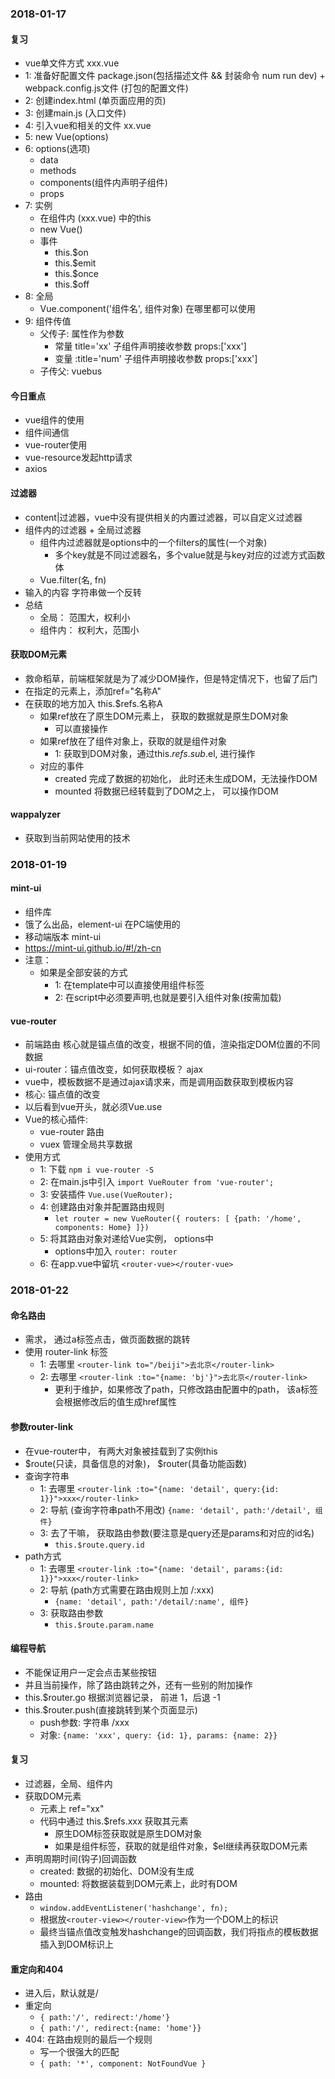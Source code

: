 ### 2018-01-17

#### 复习
* vue单文件方式 xxx.vue
* 1: 准备好配置文件 package.json(包括描述文件 && 封装命令 num run dev) + webpack.config.js文件 (打包的配置文件)
* 2: 创建index.html (单页面应用的页)
* 3: 创建main.js (入口文件)
* 4: 引入vue和相关的文件 xx.vue
* 5: new Vue(options)
* 6: options(选项)
	- data
	- methods
	- components(组件内声明子组件)
	- props
* 7: 实例
	- 在组件内 (xxx.vue) 中的this
	- new Vue()
	- 事件
		+ this.$on
		+ this.$emit
		+ this.$once
		+ this.$off
* 8: 全局
	- Vue.component('组件名', 组件对象) 在哪里都可以使用
* 9: 组件传值
	- 父传子: 属性作为参数
		+ 常量 title='xx' 子组件声明接收参数 props:['xxx']
		+ 变量 :title='num' 子组件声明接收参数 props:['xxx']
	- 子传父: vuebus

#### 今日重点
* vue组件的使用
* 组件间通信
* vue-router使用
* vue-resource发起http请求
* axios

#### 过滤器
* content|过滤器，vue中没有提供相关的内置过滤器，可以自定义过滤器
* 组件内的过滤器 +  全局过滤器
	- 组件内过滤器就是options中的一个filters的属性(一个对象)
		+ 多个key就是不同过滤器名，多个value就是与key对应的过滤方式函数体
	- Vue.filter(名, fn)
* 输入的内容 字符串做一个反转
* 总结
	- 全局： 范围大，权利小
	- 组件内： 权利大，范围小

#### 获取DOM元素
 * 救命稻草，前端框架就是为了减少DOM操作，但是特定情况下，也留了后门
 * 在指定的元素上，添加ref="名称A"
 * 在获取的地方加入 this.$refs.名称A
 	- 如果ref放在了原生DOM元素上， 获取的数据就是原生DOM对象
 		+ 可以直接操作
 	- 如果ref放在了组件对象上，获取的就是组件对象
 		+ 1: 获取到DOM对象，通过this.$refs.sub.$el, 进行操作
 	- 对应的事件
 		+ created 完成了数据的初始化， 此时还未生成DOM，无法操作DOM
 		+ mounted 将数据已经转载到了DOM之上， 可以操作DOM

#### wappalyzer
* 获取到当前网站使用的技术

### 2018-01-19

#### mint-ui
* 组件库
* 饿了么出品，element-ui 在PC端使用的
* 移动端版本 mint-ui
* https://mint-ui.github.io/#!/zh-cn
* 注意：
	- 如果是全部安装的方式
		+ 1: 在template中可以直接使用组件标签
		+ 2: 在script中必须要声明,也就是要引入组件对象(按需加载)

#### vue-router
* 前端路由 核心就是锚点值的改变，根据不同的值，渲染指定DOM位置的不同数据
* ui-router：锚点值改变，如何获取模板？ ajax
* vue中，模板数据不是通过ajax请求来，而是调用函数获取到模板内容
* 核心: 锚点值的改变
* 以后看到vue开头，就必须Vue.use
* Vue的核心插件:
	- vue-router 路由
	- vuex 管理全局共享数据
* 使用方式
	- 1: 下载 `npm i vue-router -S`
	- 2: 在main.js中引入 `import VueRouter from 'vue-router';`
	- 3: 安装插件 `Vue.use(VueRouter);`
	- 4: 创建路由对象并配置路由规则
		+ `let router = new VueRouter({ routers: [ {path: '/home', components: Home} ]})`
	- 5: 将其路由对象对递给Vue实例， options中
		+ options中加入 `router: router`
	- 6: 在app.vue中留坑 `<router-vue></router-vue>` 

### 2018-01-22

#### 命名路由
* 需求， 通过a标签点击，做页面数据的跳转
* 使用 router-link 标签
	- 1: 去哪里  `<router-link to="/beiji">去北京</router-link>`
	- 2: 去哪里  `<router-link :to="{name: 'bj'}">去北京</router-link>`
		+ 更利于维护，如果修改了path，只修改路由配置中的path， 该a标签会根据修改后的值生成href属性

#### 参数router-link
* 在vue-router中， 有两大对象被挂载到了实例this
* $route(只读，具备信息的对象)， $router(具备功能函数)
* 查询字符串
	- 1: 去哪里 `<router-link :to="{name: 'detail', query:{id: 1}}">xxx</router-link>`
	- 2: 导航 (查询字符串path不用改) `{name: 'detail', path:'/detail', 组件}`
	- 3: 去了干嘛， 获取路由参数(要注意是query还是params和对应的id名)
		+ `this.$route.query.id`
* path方式
	- 1: 去哪里 `<router-link :to="{name: 'detail', params:{id: 1}}">xxx</router-link>`
	- 2: 导航 (path方式需要在路由规则上加 /:xxx)
		+ `{name: 'detail', path:'/detail/:name', 组件}`
	- 3: 获取路由参数
		+ `this.$route.param.name`

#### 编程导航
* 不能保证用户一定会点击某些按钮
* 并且当前操作，除了路由跳转之外，还有一些别的附加操作
* this.$router.go 根据浏览器记录， 前进 1，后退 -1
* this.$router.push(直接跳转到某个页面显示)
	- push参数: 字符串 /xxx
	- 对象: `{name: 'xxx', query: {id: 1}, params: {name: 2}}`

#### 复习
* 过滤器，全局、组件内
* 获取DOM元素
	- 元素上 ref="xx" 
	- 代码中通过 this.$refs.xxx 获取其元素
		+ 原生DOM标签获取就是原生DOM对象
		+ 如果是组件标签，获取的就是组件对象，$el继续再获取DOM元素
* 声明周期时间(钩子)回调函数
	- created: 数据的初始化、DOM没有生成
	- mounted: 将数据装载到DOM元素上，此时有DOM
* 路由
	- `window.addEventListener('hashchange', fn);`
	- 根据放`<router-view></router-view>`作为一个DOM上的标识
	- 最终当锚点值改变触发hashchange的回调函数，我们将指点的模板数据插入到DOM标识上

#### 重定向和404
* 进入后，默认就是/
* 重定向 
	- `{ path:'/', redirect:'/home'}`
	- `{ path:'/', redirect:{name: 'home'}}`
* 404: 在路由规则的最后一个规则
	- 写一个很强大的匹配
	- `{ path: '*', component: NotFoundVue }`